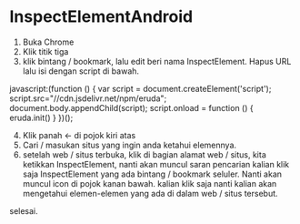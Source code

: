 # InspectElementAndroid

1. Buka Chrome
2. Klik titik tiga
3. klik bintang / bookmark, lalu edit
   beri nama InspectElement. Hapus URL lalu isi dengan script di bawah.

javascript:(function () { 
    var script =  document.createElement('script');
    script.src="//cdn.jsdelivr.net/npm/eruda"; 
    document.body.appendChild(script);
    script.onload = function () { 
        eruda.init() 
    } 
})();

4. Klik panah <- di pojok kiri atas
5. Cari / masukan situs yang ingin anda ketahui elemennya.
6. setelah web / situs terbuka, klik di bagian alamat web / situs, kita ketikkan InspectElement, nanti akan muncul saran pencarian kalian klik saja InspectElement yang ada bintang / bookmark seluler. Nanti akan muncul icon di pojok kanan bawah. kalian klik saja nanti kalian akan mengetahui elemen-elemen yang ada di dalam web / situs tersebut.

selesai.


